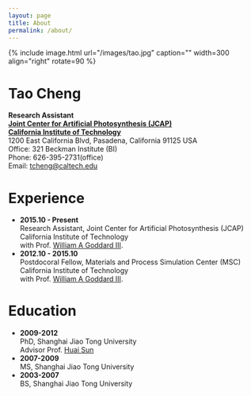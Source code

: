 ```yaml
---
layout: page
title: About
permalink: /about/
---
```


{% include image.html url="/images/tao.jpg" caption="" width=300 align="right" rotate=90 %}

# Tao Cheng  
**Research Assistant**  
[**Joint Center for Artificial Photosynthesis (JCAP)**](http://solarfuelshub.org/)  
[**California Institute of Technology**](https://directory.caltech.edu/)  
1200 East California Blvd, Pasadena, California 91125 USA   
Office: 321 Beckman Institute (BI)   
Phone: 626-395-2731(office)  
Email: [tcheng@caltech.edu](tcheng@caltech.edu)

# Experience
- **2015.10 - Present**  
Research Assistant, Joint Center for Artificial Photosynthesis (JCAP)  
California Institute of Technology   
with Prof. [William A Goddard III](https://www.cce.caltech.edu/content/william-goddard).
- **2012.10 - 2015.10**  
Postdocoral Fellow, Materials and Process Simulation Center (MSC)  
California Institute of Technology   
with Prof. [William A Goddard III](https://www.cce.caltech.edu/content/william-goddard).

# Education
- **2009-2012**  
PhD, Shanghai Jiao Tong University  
Advisor Prof. [Huai Sun](http://sun.sjtu.edu.cn/)
- **2007-2009**  
MS, Shanghai Jiao Tong University 
- **2003-2007**  
BS, Shanghai Jiao Tong University 


